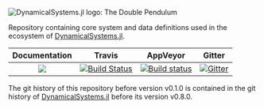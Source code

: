 ![DynamicalSystems.jl logo: The Double Pendulum](https://i.imgur.com/nFQFdB0.gif)

Repository containing core system and data definitions used in the ecosystem of [DynamicalSystems.jl](https://juliadynamics.github.io/DynamicalSystems.jl/latest/).

| **Documentation**   |  **Travis**     | **AppVeyor** | Gitter |
|:--------:|:-------------------:|:-----:|:-----:|
|[![](https://img.shields.io/badge/docs-latest-blue.svg)](https://JuliaDynamics.github.io/DynamicalSystems.jl/latest) | [![Build Status](https://travis-ci.org/JuliaDynamics/DynamicalSystemsBase.jl.svg?branch=master)](https://travis-ci.org/JuliaDynamics/DynamicalSystemsBase.jl) | [![Build status](https://ci.appveyor.com/api/projects/status/w5dk0c7moow363m9?svg=true)](https://ci.appveyor.com/project/JuliaDynamics/dynamicalsystemsbase-jl) | [![Gitter](https://img.shields.io/gitter/room/nwjs/nw.js.svg)](https://gitter.im/JuliaDynamics/Lobby)

The git history of this repository before version v0.1.0 is contained in the git history of
[DynamicalSystems.jl](https://github.com/JuliaDynamics/DynamicalSystems.jl) before
its version v0.8.0.
